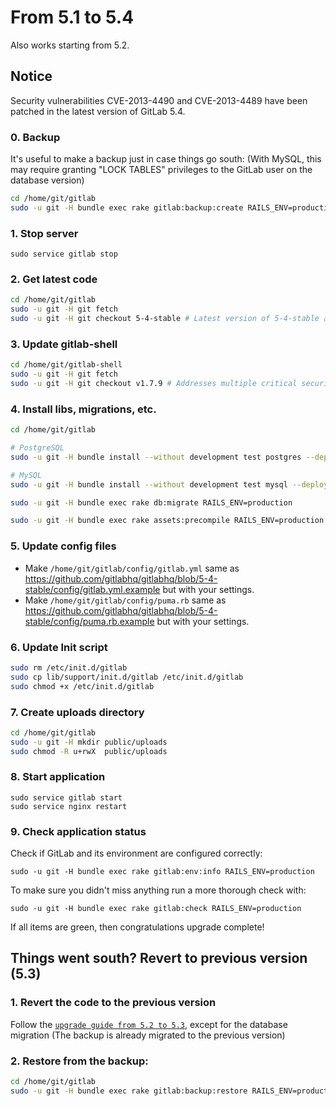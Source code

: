 # From 5.1 to 5.4
Also works starting from 5.2.

## Notice
Security vulnerabilities CVE-2013-4490 and CVE-2013-4489 have been patched in the latest version of GitLab 5.4.

### 0. Backup

It's useful to make a backup just in case things go south:
(With MySQL, this may require granting "LOCK TABLES" privileges to the GitLab user on the database version)

```bash
cd /home/git/gitlab
sudo -u git -H bundle exec rake gitlab:backup:create RAILS_ENV=production
```

### 1. Stop server

    sudo service gitlab stop

### 2. Get latest code

```bash
cd /home/git/gitlab
sudo -u git -H git fetch
sudo -u git -H git checkout 5-4-stable # Latest version of 5-4-stable addresses CVE-2013-4489
```

### 3. Update gitlab-shell

```bash
cd /home/git/gitlab-shell
sudo -u git -H git fetch
sudo -u git -H git checkout v1.7.9 # Addresses multiple critical security vulnerabilities
```

### 4. Install libs, migrations, etc.

```bash
cd /home/git/gitlab

# PostgreSQL
sudo -u git -H bundle install --without development test postgres --deployment

# MySQL
sudo -u git -H bundle install --without development test mysql --deployment

sudo -u git -H bundle exec rake db:migrate RAILS_ENV=production

sudo -u git -H bundle exec rake assets:precompile RAILS_ENV=production
```

### 5. Update config files

* Make `/home/git/gitlab/config/gitlab.yml` same as https://github.com/gitlabhq/gitlabhq/blob/5-4-stable/config/gitlab.yml.example but with your settings.
* Make `/home/git/gitlab/config/puma.rb` same as https://github.com/gitlabhq/gitlabhq/blob/5-4-stable/config/puma.rb.example but with your settings.

### 6. Update Init script

```bash
sudo rm /etc/init.d/gitlab
sudo cp lib/support/init.d/gitlab /etc/init.d/gitlab
sudo chmod +x /etc/init.d/gitlab
```

### 7. Create uploads directory

```bash
cd /home/git/gitlab
sudo -u git -H mkdir public/uploads
sudo chmod -R u+rwX  public/uploads
```


### 8. Start application

    sudo service gitlab start
    sudo service nginx restart

### 9. Check application status

Check if GitLab and its environment are configured correctly:

    sudo -u git -H bundle exec rake gitlab:env:info RAILS_ENV=production

To make sure you didn't miss anything run a more thorough check with:

    sudo -u git -H bundle exec rake gitlab:check RAILS_ENV=production

If all items are green, then congratulations upgrade complete!

## Things went south? Revert to previous version (5.3)

### 1. Revert the code to the previous version
Follow the [`upgrade guide from 5.2 to 5.3`](5.2-to-5.3.md), except for the database migration 
(The backup is already migrated to the previous version)

### 2. Restore from the backup:

```bash
cd /home/git/gitlab
sudo -u git -H bundle exec rake gitlab:backup:restore RAILS_ENV=production
```
